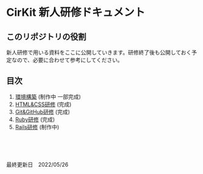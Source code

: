 # CirKit 新人研修ドキュメント

## このリポジトリの役割
新人研修で用いる資料をここに公開していきます。研修終了後も公開しておく予定なので、必要に合わせて参考にしてください。

## 目次 
1. [環境構築](./EnvBuild/README.md) (制作中 一部完成)
2. [HTML&CSS研修](./HTML%26CSS/README.md) (完成)
3. [Git&GitHub研修](./Git%26GitHub/README.md) (完成)
4. [Ruby研修](./Ruby/README.md) (完成)
5. [Rails研修](./Rails/README.md) (制作中)


<br><br><br>

最終更新日　2022/05/26

